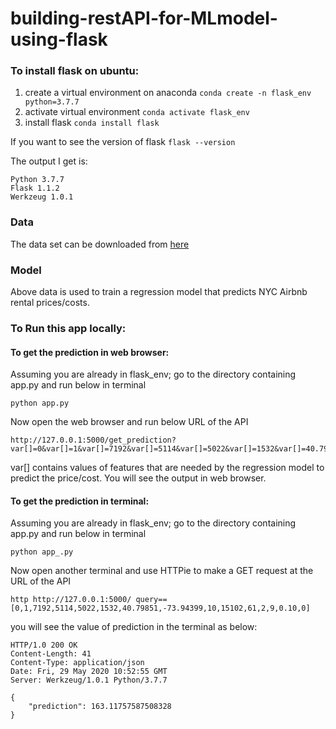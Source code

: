 # building-restAPI-for-MLmodel-using-flask

### To install flask on ubuntu:
1. create a virtual environment on anaconda
```conda create -n flask_env python=3.7.7```
2. activate virtual environment
```conda activate flask_env```
3. install flask
```conda install flask```

If you want to see the version of flask
```flask --version```

The output I get is:
```
Python 3.7.7
Flask 1.1.2
Werkzeug 1.0.1
```

### Data
The data set can be downloaded from [here](https://www.kaggle.com/dgomonov/new-york-city-airbnb-open-data/data)

### Model
Above data is used to train a regression model that predicts NYC Airbnb rental prices/costs.

### To Run this app locally:
#### To get the prediction in web browser:
Assuming you are already in flask_env; go to the directory containing app.py and run below in terminal
```
python app.py
```
Now open the web browser and run below URL of the API
```
http://127.0.0.1:5000/get_prediction?var[]=0&var[]=1&var[]=7192&var[]=5114&var[]=5022&var[]=1532&var[]=40.79851&var[]=-73.94399&var[]=10&var[]=15102&var[]=61&var[]=2&var[]=9&var[]=0.10&var[]=0
```
var[] contains values of features that are needed by the regression model to predict the price/cost.
You will see the output in web browser.

#### To get the prediction in terminal:
Assuming you are already in flask_env; go to the directory containing app.py and run below in terminal
```
python app_.py
```
Now open another terminal and use HTTPie to make a GET request at the URL of the API
```
http http://127.0.0.1:5000/ query==[0,1,7192,5114,5022,1532,40.79851,-73.94399,10,15102,61,2,9,0.10,0]
```
you will see the value of prediction in the terminal as below:
```
HTTP/1.0 200 OK
Content-Length: 41
Content-Type: application/json
Date: Fri, 29 May 2020 10:52:55 GMT
Server: Werkzeug/1.0.1 Python/3.7.7

{
    "prediction": 163.11757587508328
}
```


